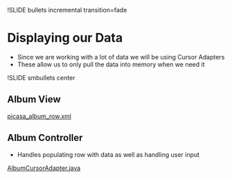 !SLIDE bullets incremental transition=fade

# Displaying our Data #

* Since we are working with a lot of data we will be using Cursor Adapters
* These allow us to only pull the data into memory when we need it

!SLIDE smbullets center

## Album View ##

[picasa_album_row.xml](./src/ca/christophersaunders/tutorials/sqlite/res/layout/picasa_album_row.xml)

## Album Controller ##

* Handles populating row with data as well as handling user input

[AlbumCursorAdapter.java](./src/ca/christophersaunders/tutorials/sqlite/adapters/AlbumCursorAdapter.java)